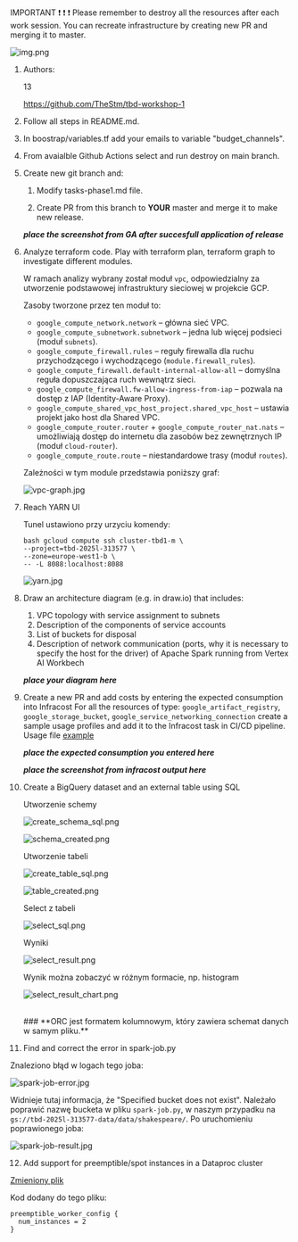 IMPORTANT ❗ ❗ ❗ Please remember to destroy all the resources after each work session. You can recreate infrastructure by creating new PR and merging it to master.
  
![img.png](doc/figures/destroy.png)

1. Authors:

   13

   https://github.com/TheStm/tbd-workshop-1
   
2. Follow all steps in README.md.

3. In boostrap/variables.tf add your emails to variable "budget_channels".

4. From avaialble Github Actions select and run destroy on main branch.
   
5. Create new git branch and:
    1. Modify tasks-phase1.md file.
    
    2. Create PR from this branch to **YOUR** master and merge it to make new release. 
    
    ***place the screenshot from GA after succesfull application of release***


6. Analyze terraform code. Play with terraform plan, terraform graph to investigate different modules.

   W ramach analizy wybrany został moduł `vpc`, odpowiedzialny za utworzenie podstawowej infrastruktury sieciowej w 
   projekcie GCP.

   Zasoby tworzone przez ten moduł to:
   - `google_compute_network.network` – główna sieć VPC.
   - `google_compute_subnetwork.subnetwork` – jedna lub więcej podsieci (moduł `subnets`).
   - `google_compute_firewall.rules` – reguły firewalla dla ruchu przychodzącego i wychodzącego (`module.firewall_rules`).
   - `google_compute_firewall.default-internal-allow-all` – domyślna reguła dopuszczająca ruch wewnątrz sieci.
   - `google_compute_firewall.fw-allow-ingress-from-iap` – pozwala na dostęp z IAP (Identity-Aware Proxy).
   - `google_compute_shared_vpc_host_project.shared_vpc_host` – ustawia projekt jako host dla Shared VPC.
   - `google_compute_router.router` + `google_compute_router_nat.nats` – umożliwiają dostęp do internetu dla zasobów bez zewnętrznych IP (moduł `cloud-router`).
   - `google_compute_route.route` – niestandardowe trasy (moduł `routes`).

   Zależności w tym module przedstawia poniższy graf:
   
   ![vpc-graph.jpg](doc/figures/vpc-graph.jpg)

7. Reach YARN UI
    
   Tunel ustawiono przy urzyciu komendy:
   ```
   bash gcloud compute ssh cluster-tbd1-m \ 
   --project=tbd-2025l-313577 \ 
   --zone=europe-west1-b \ 
   -- -L 8088:localhost:8088 
   ```

   ![yarn.jpg](doc/figures/yarn.jpg)

8. Draw an architecture diagram (e.g. in draw.io) that includes:
    1. VPC topology with service assignment to subnets
    2. Description of the components of service accounts
    3. List of buckets for disposal
    4. Description of network communication (ports, why it is necessary to specify the host for the driver) of Apache Spark running from Vertex AI Workbech
  
    ***place your diagram here***

9. Create a new PR and add costs by entering the expected consumption into Infracost
For all the resources of type: `google_artifact_registry`, `google_storage_bucket`, `google_service_networking_connection`
create a sample usage profiles and add it to the Infracost task in CI/CD pipeline. Usage file [example](https://github.com/infracost/infracost/blob/master/infracost-usage-example.yml) 

   ***place the expected consumption you entered here***

   ***place the screenshot from infracost output here***

10. Create a BigQuery dataset and an external table using SQL

    Utworzenie schemy

    ![create_schema_sql.png](doc/figures/create_schema_sql.png)

    ![schema_created.png](doc/figures/schema_created.png)

    Utworzenie tabeli

    ![create_table_sql.png](doc/figures/create_table_sql.png)

    ![table_created.png](doc/figures/table_created.png)

    Select z tabeli

    ![select_sql.png](doc/figures/select_sql.png)

    Wyniki

    ![select_result.png](doc/figures/select_result.png)

    Wynik można zobaczyć w różnym formacie, np. histogram

    ![select_result_chart.png](doc/figures/select_result_chart.png)

    <br/> 
    ### **ORC jest formatem kolumnowym, który zawiera schemat danych w samym pliku.** 

11. Find and correct the error in spark-job.py

   Znaleziono błąd w logach tego joba:
   
   ![spark-job-error.jpg](doc/figures/spark-job-error.jpg)
   
   Widnieje tutaj informacja, że "Specified bucket does not exist". Należało 
   poprawić nazwę bucketa w pliku `spark-job.py`, w naszym przypadku na 
   `gs://tbd-2025l-313577-data/data/shakespeare/`. Po uruchomieniu poprawionego joba:
   
   ![spark-job-result.jpg](doc/figures/spark-job-result.jpg)

12. Add support for preemptible/spot instances in a Dataproc cluster

   [Zmieniony plik](modules/dataproc/main.tf)
       
   Kod dodany do tego pliku:
   ```
   preemptible_worker_config {
     num_instances = 2
   }
   ```
